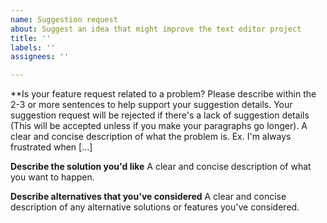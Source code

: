 ```yaml
---
name: Suggestion request
about: Suggest an idea that might improve the text editor project
title: ''
labels: ''
assignees: ''

---
```


**Is your feature request related to a problem? Please describe within the 2-3 or more sentences to help support your suggestion details. Your suggestion request will be rejected if there's a lack of suggestion details (This will be accepted unless if you make your paragraphs go longer).
A clear and concise description of what the problem is. Ex. I'm always frustrated when […]

**Describe the solution you'd like**
A clear and concise description of what you want to happen.

**Describe alternatives that you've considered**
A clear and concise description of any alternative solutions or features you've considered.
